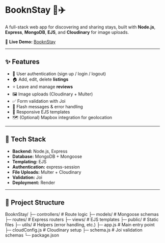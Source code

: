 # BooknStay 🏨✈️

A full-stack web app for discovering and sharing stays, built with **Node.js**, **Express**, **MongoDB**, **EJS**, and **Cloudinary** for image uploads.

🔗 **Live Demo:** [BooknStay](https://booknstay-qoa5.onrender.com/listings)

---

## ✨ Features

- 🔑 User authentication (sign up / login / logout)
- 🏠 Add, edit, delete **listings**
- ⭐ Leave and manage **reviews**
- 🖼️ Image uploads (Cloudinary + Multer)
- ✅ Form validation with Joi
- 💬 Flash messages & error handling
- 📱 Responsive EJS templates
- 🗺️ (Optional) Mapbox integration for geolocation

---

## 🧰 Tech Stack

- **Backend:** Node.js, Express
- **Database:** MongoDB + Mongoose
- **Templating:** EJS
- **Authentication:** express-session
- **File Uploads:** Multer + Cloudinary
- **Validation:** Joi
- **Deployment:** Render

---

## 📁 Project Structure
BooknStay/
├─ controllers/ # Route logic
├─ models/ # Mongoose schemas
├─ routes/ # Express routers
├─ views/ # EJS templates
├─ public/ # Static files
├─ utils/ # Helpers (error handling, etc.)
├─ app.js # Main entry point
├─ cloudConfig.js # Cloudinary setup
├─ schema.js # Joi validation schemas
└─ package.json
